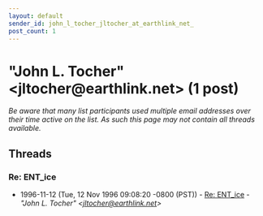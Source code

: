 ```yaml
---
layout: default
sender_id: john_l_tocher_jltocher_at_earthlink_net_
post_count: 1
---
```


# "John L. Tocher" <jltocher<span>@</span>earthlink.net> (1 post)

_Be aware that many list participants used multiple email addresses over their time active on the list. As such this page may not contain all threads available._

## Threads

### Re: ENT_ice
+ 1996-11-12 (Tue, 12 Nov 1996 09:08:20 -0800 (PST)) - [Re: ENT_ice](/archive/1996/11/5f5c6d764a0704d7dfa6ee89a277ccadda1b69fab1f8c0cb59213c18fc8b0156) - _"John L. Tocher" \<jltocher@earthlink.net\>_

